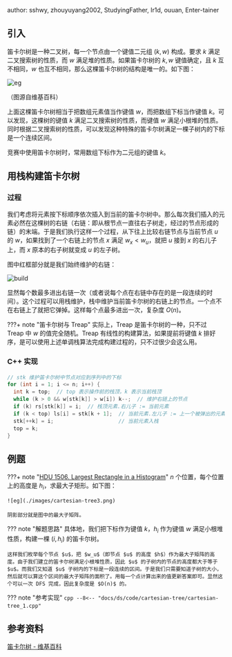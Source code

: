 author: sshwy, zhouyuyang2002, StudyingFather, Ir1d, ouuan, Enter-tainer

## 引入

笛卡尔树是一种二叉树，每一个节点由一个键值二元组 $(k,w)$ 构成。要求 $k$ 满足二叉搜索树的性质，而 $w$ 满足堆的性质。如果笛卡尔树的 $k,w$ 键值确定，且 $k$ 互不相同，$w$ 也互不相同，那么这棵笛卡尔树的结构是唯一的。如下图：

![eg](./images/cartesian-tree1.png)

（图源自维基百科）

上面这棵笛卡尔树相当于把数组元素值当作键值 $w$，而把数组下标当作键值 $k$。可以发现，这棵树的键值 $k$ 满足二叉搜索树的性质，而键值 $w$ 满足小根堆的性质。同时根据二叉搜索树的性质，可以发现这种特殊的笛卡尔树满足一棵子树内的下标是一个连续区间。

竞赛中使用笛卡尔树时，常用数组下标作为二元组的键值 $k$。

## 用栈构建笛卡尔树

### 过程

我们考虑将元素按下标顺序依次插入到当前的笛卡尔树中。那么每次我们插入的元素必然在这棵树的右链（右链：即从根节点一直往右子树走，经过的节点形成的链）的末端。于是我们执行这样一个过程，从下往上比较右链节点与当前节点 $u$ 的 $w$，如果找到了一个右链上的节点 $x$ 满足 $w_x<w_u$，就把 $u$ 接到 $x$ 的右儿子上，而 $x$ 原本的右子树就变成 $u$ 的左子树。

图中红框部分就是我们始终维护的右链：

![build](./images/cartesian-tree2.png)

显然每个数最多进出右链一次（或者说每个点在右链中存在的是一段连续的时间）。这个过程可以用栈维护，栈中维护当前笛卡尔树的右链上的节点。一个点不在右链上了就把它弹掉。这样每个点最多进出一次，复杂度 $O(n)$。

???+ note "笛卡尔树与 Treap"
    实际上，Treap 是笛卡尔树的一种，只不过 Treap 中 $w$ 的值完全随机。Treap 有线性的构建算法，如果提前将键值 $k$ 排好序，是可以使用上述单调栈算法完成构建过程的，只不过很少会这么用。

### C++ 实现

```cpp
// stk 维护笛卡尔树中节点对应到序列中的下标
for (int i = 1; i <= n; i++) {
  int k = top;  // top 表示操作前的栈顶，k 表示当前栈顶
  while (k > 0 && w[stk[k]] > w[i]) k--;  // 维护右链上的节点
  if (k) rs[stk[k]] = i;  // 栈顶元素.右儿子 := 当前元素
  if (k < top) ls[i] = stk[k + 1];  // 当前元素.左儿子 := 上一个被弹出的元素
  stk[++k] = i;                     // 当前元素入栈
  top = k;
}
```

## 例题

???+ note "[HDU 1506. Largest Rectangle in a Histogram](https://acm.hdu.edu.cn/showproblem.php?pid=1506)"
    $n$ 个位置，每个位置上的高度是 $h_i$，求最大子矩形。如下图：
    
    ![eg](./images/cartesian-tree3.png)
    
    阴影部分就是图中的最大子矩阵。

??? note "解题思路"
    具体地，我们把下标作为键值 $k$，$h_i$ 作为键值 $w$ 满足小根堆性质，构建一棵 $(i,h_i)$ 的笛卡尔树。
    
    这样我们枚举每个节点 $u$，把 $w_u$（即节点 $u$ 的高度 $h$）作为最大子矩阵的高度。由于我们建立的笛卡尔树满足小根堆性质，因此 $u$ 的子树内的节点的高度都大于等于 $u$。而我们又知道 $u$ 子树内的下标是一段连续的区间。于是我们只需要知道子树的大小，然后就可以算这个区间的最大子矩阵的面积了。用每一个点计算出来的值更新答案即可。显然这个可以一次 DFS 完成，因此复杂度是 $O(n)$ 的。

??? note "参考实现"
    ```cpp
    --8<-- "docs/ds/code/cartesian-tree/cartesian-tree_1.cpp"
    ```

## 参考资料

[笛卡尔树 - 维基百科](https://zh.wikipedia.org/wiki/%E7%AC%9B%E5%8D%A1%E5%B0%94%E6%A0%91)
